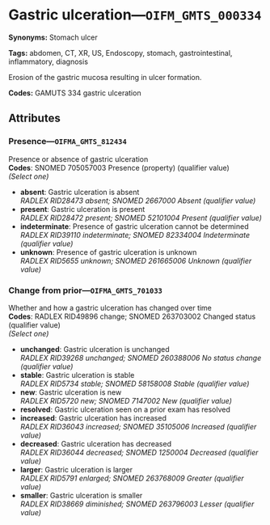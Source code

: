 # Gastric ulceration—`OIFM_GMTS_000334`

**Synonyms:** Stomach ulcer

**Tags:** abdomen, CT, XR, US, Endoscopy, stomach, gastrointestinal, inflammatory, diagnosis

Erosion of the gastric mucosa resulting in ulcer formation.

**Codes:** GAMUTS 334 gastric ulceration

## Attributes

### Presence—`OIFMA_GMTS_812434`

Presence or absence of gastric ulceration  
**Codes**: SNOMED 705057003 Presence (property) (qualifier value)  
*(Select one)*

- **absent**: Gastric ulceration is absent  
_RADLEX RID28473 absent; SNOMED 2667000 Absent (qualifier value)_
- **present**: Gastric ulceration is present  
_RADLEX RID28472 present; SNOMED 52101004 Present (qualifier value)_
- **indeterminate**: Presence of gastric ulceration cannot be determined  
_RADLEX RID39110 indeterminate; SNOMED 82334004 Indeterminate (qualifier value)_
- **unknown**: Presence of gastric ulceration is unknown  
_RADLEX RID5655 unknown; SNOMED 261665006 Unknown (qualifier value)_

### Change from prior—`OIFMA_GMTS_701033`

Whether and how a gastric ulceration has changed over time  
**Codes**: RADLEX RID49896 change; SNOMED 263703002 Changed status (qualifier value)  
*(Select one)*

- **unchanged**: Gastric ulceration is unchanged  
_RADLEX RID39268 unchanged; SNOMED 260388006 No status change (qualifier value)_
- **stable**: Gastric ulceration is stable  
_RADLEX RID5734 stable; SNOMED 58158008 Stable (qualifier value)_
- **new**: Gastric ulceration is new  
_RADLEX RID5720 new; SNOMED 7147002 New (qualifier value)_
- **resolved**: Gastric ulceration seen on a prior exam has resolved  
- **increased**: Gastric ulceration has increased  
_RADLEX RID36043 increased; SNOMED 35105006 Increased (qualifier value)_
- **decreased**: Gastric ulceration has decreased  
_RADLEX RID36044 decreased; SNOMED 1250004 Decreased (qualifier value)_
- **larger**: Gastric ulceration is larger  
_RADLEX RID5791 enlarged; SNOMED 263768009 Greater (qualifier value)_
- **smaller**: Gastric ulceration is smaller  
_RADLEX RID38669 diminished; SNOMED 263796003 Lesser (qualifier value)_